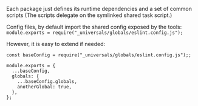 Each package just defines its runtime dependencies and a set of common scripts (The scripts delegate on the symlinked shared task script.)

Config files, by default import the shared config exposed by the tools:
`module.exports = require("_universals/globals/eslint.config.js");`

However, it is easy to extend if needed:
```
const baseConfig = require("_universals/globals/eslint.config.js");;

module.exports = {
  ...baseConfig,
  globals: {
    ...baseConfig.globals,
    anotherGlobal: true,
  },
};
```